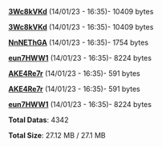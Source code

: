 [**3Wc8kVKd**](/data/3Wc8kVKd.txt) (14/01/23 - 16:35)- 10409 bytes

[**3Wc8kVKd**](/data/3Wc8kVKd.txt) (14/01/23 - 16:35)- 10409 bytes

[**NnNEThGA**](/data/NnNEThGA.txt) (14/01/23 - 16:35)- 1754 bytes

[**eun7HWW1**](/data/eun7HWW1.txt) (14/01/23 - 16:35)- 8224 bytes

[**AKE4Re7r**](/data/AKE4Re7r.txt) (14/01/23 - 16:35)- 591 bytes

[**AKE4Re7r**](/data/AKE4Re7r.txt) (14/01/23 - 16:35)- 591 bytes

[**eun7HWW1**](/data/eun7HWW1.txt) (14/01/23 - 16:35)- 8224 bytes

**Total Datas**: 4342

**Total Size**: 27.12 MB / 27.1 MB